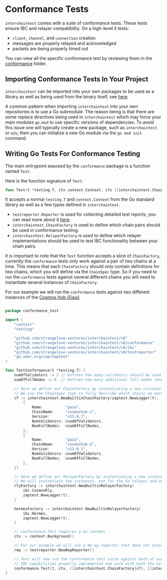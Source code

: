 # Conformance Tests

`interchaintest` comes with a suite of conformance tests. These tests ensure IBC and relayer compatibility. On a high-level it tests:
- `client`, `channel`, and `connection` creation
- messages are properly relayed and acknowledged
- packets are being properly timed out

You can view all the specific conformance test by reviewing them in the [conformance](../conformance/) folder.

## Importing Conformance Tests In Your Project

`interchaintest` can be imported into your own packages to be used as a library as well as being used from the 
binary itself, see [here](conformance-tests-bin.md).

A common pattern when importing `interchaintest` into your own repositories is to use a Go submodule. The reason being
is that there are some replace directives being used in `interchaintest` which may force your main modules `go.mod`
to use specific versions of dependencies. To avoid this issue one will typically create a new package, such as
`interchaintest` or `e2e`, then you can initialize a new Go module via the `go mod init` command.

## Writing Go Tests For Conformance Testing

The main entrypoint exposed by the `conformance` package is a function named `Test`.

Here is the function signature of `Test`:   
```go
func Test(t *testing.T, ctx context.Context, cfs []interchaintest.ChainFactory, rfs []interchaintest.RelayerFactory, rep *testreporter.Reporter)
```

It accepts a normal `testing.T` and `context.Context` from the Go standard library as well as a few types defined in `interchaintest`.  

- `testreporter.Reporter` is used for collecting detailed test reports, you can read more about it [here](../testreporter/doc.go).
- `interchaintest.ChainFactory` is used to define which chain pairs should be used in conformance testing.
- `interchaintest.RelayerFactory` is used to define which relayer implementations should be used to test IBC functionality between your chain pairs.  

It is important to note that the `Test` function accepts a slice of `ChainFactory`, currently the `conformance` tests only work against
a pair of two chains at a time. This means that each `ChainFactory` should only contain definitions for two chains,
which you will define via the `ChainSpec` type. So if you need to run the `conformance` tests against several different chains
you will need to instantiate several instances of `ChainFactory`.

For our example we will run the `conformance` tests against two different instances of the [Cosmos Hub (Gaia)](https://github.com/cosmos/gaia).

```go

package conformance_test

import (
	"context"
	"testing"

	"github.com/strangelove-ventures/interchaintest/v8"
	"github.com/strangelove-ventures/interchaintest/v8/conformance"
	"github.com/strangelove-ventures/interchaintest/v8/ibc"
	"github.com/strangelove-ventures/interchaintest/v8/testreporter"
	"go.uber.org/zap/zaptest"
)

func TestConformance(t *testing.T) {
	numOfValidators := 2 // Defines how many validators should be used in each network.
	numOfFullNodes := 0  // Defines how many additional full nodes should be used in each network.

	// Here we define our ChainFactory by instantiating a new instance of the BuiltinChainFactory exposed in interchaintest.
	// We use the ChainSpec type to fully describe which chains we want to use in our tests.
	cf := interchaintest.NewBuiltinChainFactory(zaptest.NewLogger(t), []*interchaintest.ChainSpec{
		{
			Name:          "gaia",
			ChainName:     "cosmoshub-1",
			Version:       "v13.0.1",
			NumValidators: &numOfValidators,
			NumFullNodes:  &numOfFullNodes,
		},
		{
			Name:          "gaia",
			ChainName:     "cosmoshub-2",
			Version:       "v13.0.1",
			NumValidators: &numOfValidators,
			NumFullNodes:  &numOfFullNodes,
		},
	})

	// Here we define our RelayerFactory by instantiating a new instance of the BuiltinRelayerFactory exposed in interchaintest.
	// We will instantiate two instances, one for the Go relayer and one for Hermes.
	rlyFactory := interchaintest.NewBuiltinRelayerFactory(
		ibc.CosmosRly,
		zaptest.NewLogger(t),
	)

	hermesFactory := interchaintest.NewBuiltinRelayerFactory(
		ibc.Hermes,
		zaptest.NewLogger(t),
	)

	// conformance.Test requires a Go context
	ctx := context.Background()

	// For our example we will use a No-op reporter that does not actually collect any test reports.
	rep := testreporter.NewNopReporter()

	// Test will now run the conformance test suite against both of our chains, ensuring that they both have basic
	// IBC capabilities properly implemented and work with both the Go relayer and Hermes.
	conformance.Test(t, ctx, []interchaintest.ChainFactory{cf}, []interchaintest.RelayerFactory{rlyFactory, hermesFactory}, rep)
}


```



